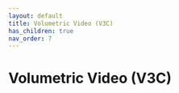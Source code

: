 ```yaml
---
layout: default
title: Volumetric Video (V3C)
has_children: true
nav_order: 7
---
```


# Volumetric Video (V3C)
